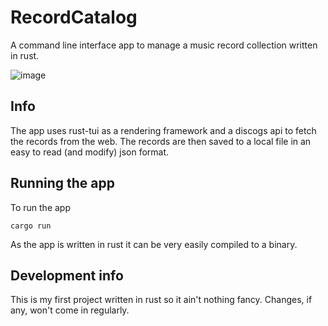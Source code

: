 # RecordCatalog

A command line interface app to manage a music record collection written in rust. 

![image](https://user-images.githubusercontent.com/58044978/208168340-318da0c2-4e93-4593-9329-fa467792ca01.png)

## Info

The app uses rust-tui as a rendering framework and a discogs api to fetch the records from the web. The records are then saved to a local file in an easy to read (and modify) json format. 

## Running the app

To run the app
```
cargo run
```
As the app is written in rust it can be very easily compiled to a binary.

## Development info
This is my first project written in rust so it ain't nothing fancy. Changes, if any, won't come in regularly.




